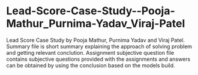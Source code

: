 # Lead-Score-Case-Study--Pooja-Mathur_Purnima-Yadav_Viraj-Patel
Lead Score Case Study by Pooja Mathur, Purnima Yadav and Viraj Patel.
Summary file is short summary explaining the approach of solving problem and getting relevant conclution.
Assignment subjective question file contains subjective questions provided with the assignments and answers can be obtained by using the conclusion based on the models build.

